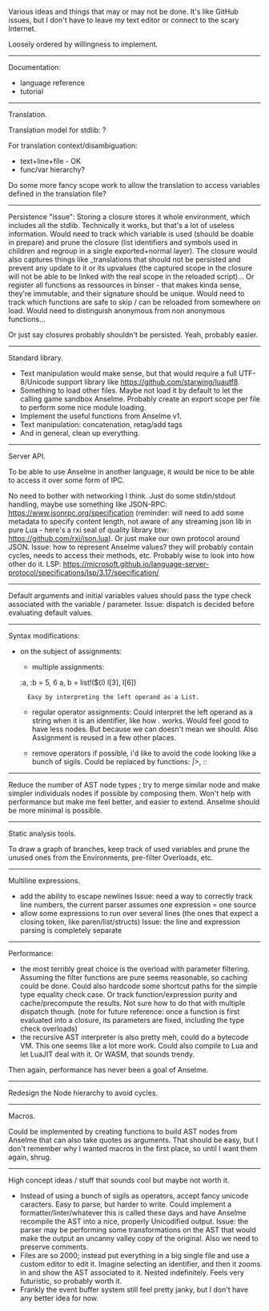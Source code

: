 Various ideas and things that may or may not be done. It's like GitHub issues, but I don't have to leave my text editor or connect to the scary Internet.

Loosely ordered by willingness to implement.

---

Documentation:
* language reference
* tutorial

---

Translation.

Translation model for stdlib: ?

For translation context/disambiguation:
* text+line+file - OK
* func/var hierarchy?

Do some more fancy scope work to allow the translation to access variables defined in the translation file?

---

Persistence "issue": Storing a closure stores it whole environment, which includes all the stdlib. Technically it works, but that's a lot of useless information. Would need to track which variable is used (should be doable in prepare) and prune the closure (list identifiers and symbols used in children and regroup in a single exported+normal layer). The closure would also captures things like _translations that should not be persisted and prevent any update to it or its upvalues (the captured scope in the closure will not be able to be linked with the real scope in the reloaded script)...
Or register all functions as ressources in binser - that makes kinda sense, they're immutable, and their signature should be unique. Would need to track which functions are safe to skip / can be reloaded from somewhere on load. Would need to distinguish anonymous from non anonymous functions...

Or just say closures probably shouldn't be persisted. Yeah, probably easier.

---

Standard library.

* Text manipulation would make sense, but that would require a full UTF-8/Unicode support library like https://github.com/starwing/luautf8.
* Something to load other files. Maybe not load it by default to let the calling game sandbox Anselme. Probably create an export scope per file to perform some nice module loading.
* Implement the useful functions from Anselme v1.
* Text manipulation: concatenation, retag/add tags
* And in general, clean up everything.

---

Server API.

To be able to use Anselme in another language, it would be nice to be able to access it over some form of IPC.

No need to bother with networking I think. Just do some stdin/stdout handling, maybe use something like JSON-RPC: https://www.jsonrpc.org/specification (reminder: will need to add some metadata to specify content length, not aware of any streaming json lib in pure Lua - here's a rxi seal of quality library btw: https://github.com/rxi/json.lua). Or just make our own protocol around JSON.
Issue: how to represent Anselme values? they will probably contain cycles, needs to access their methods, etc.
Probably wise to look into how other do it. LSP: https://microsoft.github.io/language-server-protocol/specifications/lsp/3.17/specification/

---

Default arguments and initial variables values should pass the type check associated with the variable / parameter.
Issue: dispatch is decided before evaluating default values.

---

Syntax modifications:

* on the subject of assignments:
	- multiple assignments:

	:a, :b = 5, 6
	a, b = list!($(l) l[3], l[6])

		Easy by interpreting the left operand as a List.

	- regular operator assignments:
		Could interpret the left operand as a string when it is an identifier, like how _._ works.
		Would feel good to have less nodes. But because we can doesn't mean we should. Also Assignment is reused in a few other places.

	- remove operators if possible, i'd like to avoid the code looking like a bunch of sigils. Could be replaced by functions: _|>_, _::_

---

Reduce the number of AST node types ; try to merge similar node and make simpler individuals nodes if possible by composing them.
Won't help with performance but make me feel better, and easier to extend. Anselme should be more minimal is possible.

---

Static analysis tools.

To draw a graph of branches, keep track of used variables and prune the unused ones from the Environments, pre-filter Overloads, etc.

---

Multiline expressions.

* add the ability to escape newlines
	Issue: need a way to correctly track line numbers, the current parser assumes one expression = one source
* allow some expressions to run over several lines (the ones that expect a closing token, like paren/list/structs)
	Issue: the line and expression parsing is completely separate

---

Performance:

* the most terribly great choice is the overload with parameter filtering.
	Assuming the filter functions are pure seems reasonable, so caching could be done.
	Could also hardcode some shortcut paths for the simple type equality check case.
	Or track function/expression purity and cache/precompute the results. Not sure how to do that with multiple dispatch though.
	(note for future reference: once a function is first evaluated into a closure, its parameters are fixed, including the type check overloads)
* the recursive AST interpreter is also pretty meh, could do a bytecode VM.
	This one seems like a lot more work.
	Could also compile to Lua and let LuaJIT deal with it. Or WASM, that sounds trendy.

Then again, performance has never been a goal of Anselme.

---

Redesign the Node hierarchy to avoid cycles.

---

Macros.

Could be implemented by creating functions to build AST nodes from Anselme that can also take quotes as arguments.
That should be easy, but I don't remember why I wanted macros in the first place, so until I want them again, shrug.

---

High concept ideas / stuff that sounds cool but maybe not worth it.

* Instead of using a bunch of sigils as operators, accept fancy unicode caracters.
	Easy to parse, but harder to write.
	Could implement a formatter/linter/whatever this is called these days and have Anselme recompile the AST into a nice, properly Unicodified output.
	Issue: the parser may be performing some transformations on the AST that would make the output an uncanny valley copy of the original. Also we need to preserve comments.
* Files are so 2000; instead put everything in a big single file and use a custom editor to edit it.
	Imagine selecting an identifier, and then it zooms in and show the AST associated to it. Nested indefinitely. Feels very futuristic, so probably worth it.
* Frankly the event buffer system still feel pretty janky, but I don't have any better idea for now.
